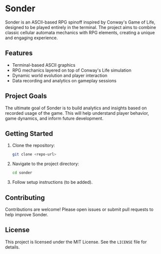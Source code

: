# Sonder

Sonder is an ASCII-based RPG spinoff inspired by Conway's Game of Life, designed to be played entirely in the terminal. The project aims to combine classic cellular automata mechanics with RPG elements, creating a unique and engaging experience.

## Features

- Terminal-based ASCII graphics
- RPG mechanics layered on top of Conway's Life simulation
- Dynamic world evolution and player interaction
- Data recording and analytics on gameplay sessions

## Project Goals

The ultimate goal of Sonder is to build analytics and insights based on recorded usage of the game. This will help understand player behavior, game dynamics, and inform future development.

## Getting Started

1. Clone the repository:
   ```bash
   git clone <repo-url>
   ```
2. Navigate to the project directory:
   ```bash
   cd sonder
   ```
3. Follow setup instructions (to be added).

## Contributing

Contributions are welcome! Please open issues or submit pull requests to help improve Sonder.

## License

This project is licensed under the MIT License. See the `LICENSE` file for details.
